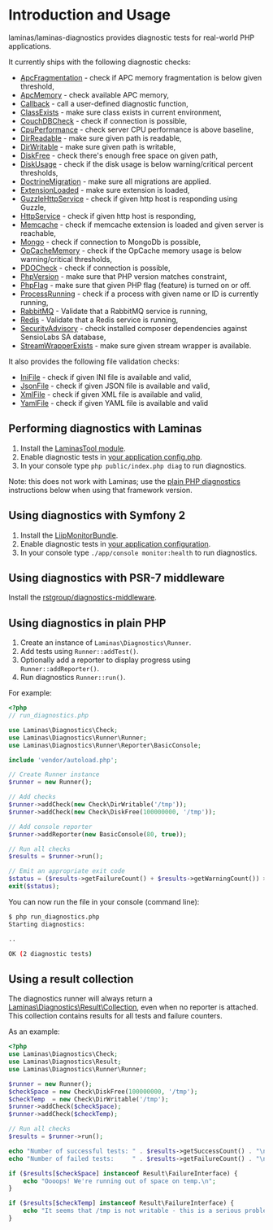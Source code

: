 # Introduction and Usage

laminas/laminas-diagnostics provides diagnostic tests for real-world PHP
applications.

It currently ships with the following diagnostic checks:

- [ApcFragmentation](diagnostics.md#apcfragmentation) - check if APC memory fragmentation is below given threshold,
- [ApcMemory](diagnostics.md#apcmemory) - check available APC memory,
- [Callback](diagnostics.md#callback) - call a user-defined diagnostic function,
- [ClassExists](diagnostics.md#classexists) - make sure class exists in current environment,
- [CouchDBCheck](diagnostics.md#couchdbcheck) - check if connection is possible,
- [CpuPerformance](diagnostics.md#cpuperformance) - check server CPU performance is above baseline,
- [DirReadable](diagnostics.md#dirreadable) - make sure given path is readable,
- [DirWritable](diagnostics.md#dirwritable) - make sure given path is writable,
- [DiskFree](diagnostics.md#diskfree) - check there's enough free space on given path,
- [DiskUsage](diagnostics.md#diskusage) - check if the disk usage is below warning/critical percent thresholds,
- [DoctrineMigration](diagnostics.md#doctrinemigration) - make sure all migrations are applied.
- [ExtensionLoaded](diagnostics.md#extensionloaded) - make sure extension is loaded,
- [GuzzleHttpService](diagnostics.md#guzzlehttpservice) - check if given http host is responding using Guzzle,
- [HttpService](diagnostics.md#httpservice) - check if given http host is responding,
- [Memcache](diagnostics.md#memcache) - check if memcache extension is loaded and given server is reachable,
- [Mongo](diagnostics.md#mongodb) - check if connection to MongoDb is possible,
- [OpCacheMemory](diagnostics.md#opcachememory) - check if the OpCache memory usage is below warning/critical thresholds,
- [PDOCheck](diagnostics.md#pdocheck) - check if connection is possible,
- [PhpVersion](diagnostics.md#phpversion) - make sure that PHP version matches constraint,
- [PhpFlag](diagnostics.md#phpflag) - make sure that given PHP flag (feature) is turned on or off.
- [ProcessRunning](diagnostics.md#processrunning) - check if a process with given name or ID is currently running,
- [RabbitMQ](diagnostics.md#rabbitmq) - Validate that a RabbitMQ service is running,
- [Redis](diagnostics.md#redis) - Validate that a Redis service is running,
- [SecurityAdvisory](diagnostics.md#securityadvisory) - check installed composer dependencies against SensioLabs SA database,
- [StreamWrapperExists](diagnostics.md#streamwrapperexists) - make sure given stream wrapper is available.

It also provides the following file validation checks:

- [IniFile](file-validation.md#inifile) - check if given INI file is available and valid,
- [JsonFile](file-validation.md#jsonfile) - check if given JSON file is available and valid,
- [XmlFile](file-validation.md#xmlfile) - check if given XML file is available and valid,
- [YamlFile](file-validation.md#yamlfile) - check if given YAML file is available and valid

## Performing diagnostics with Laminas

1. Install the [LaminasTool module](https://github.com/laminas/LaminasTool).
2. Enable diagnostic tests in [your application config.php](https://github.com/laminas/LaminasTool/blob/master/docs/DIAGNOSTICS.md).
3. In your console type `php public/index.php diag` to run diagnostics.

Note: this does not work with Laminas; use the [plain PHP
diagnostics](#using-diagnostics-in-plain-php) instructions below when using that
framework version.

## Using diagnostics with Symfony 2

1. Install the [LiipMonitorBundle](https://github.com/liip/LiipMonitorBundle).
2. Enable diagnostic tests in [your application configuration](https://github.com/liip/LiipMonitorBundle/blob/master/README.md).
3. In your console type `./app/console monitor:health` to run diagnostics.

## Using diagnostics with PSR-7 middleware

Install the [rstgroup/diagnostics-middleware](https://github.com/rstgroup/diagnostics-middleware).

## Using diagnostics in plain PHP

1. Create an instance of `Laminas\Diagnostics\Runner`.
2. Add tests using `Runner::addTest()`.
3. Optionally add a reporter to display progress using `Runner::addReporter()`.
4. Run diagnostics `Runner::run()`.

For example:

```php
<?php
// run_diagnostics.php

use Laminas\Diagnostics\Check;
use Laminas\Diagnostics\Runner\Runner;
use Laminas\Diagnostics\Runner\Reporter\BasicConsole;

include 'vendor/autoload.php';

// Create Runner instance
$runner = new Runner();

// Add checks
$runner->addCheck(new Check\DirWritable('/tmp'));
$runner->addCheck(new Check\DiskFree(100000000, '/tmp'));

// Add console reporter
$runner->addReporter(new BasicConsole(80, true));

// Run all checks
$results = $runner->run();

// Emit an appropriate exit code
$status = ($results->getFailureCount() + $results->getWarningCount()) > 0 ? 1 : 0;
exit($status);
```

You can now run the file in your console (command line):

```bash
$ php run_diagnostics.php
Starting diagnostics:

..

OK (2 diagnostic tests)
```

## Using a result collection

The diagnostics runner will always return a
[Laminas\Diagnostics\Result\Collection](https://github.com/laminas/laminas-diagnostics/src/Result/Collection.php),
even when no reporter is attached. This collection contains results for all
tests and failure counters.

As an example:

```php
<?php
use Laminas\Diagnostics\Check;
use Laminas\Diagnostics\Result;
use Laminas\Diagnostics\Runner\Runner;

$runner = new Runner();
$checkSpace = new Check\DiskFree(100000000, '/tmp');
$checkTemp  = new Check\DirWritable('/tmp');
$runner->addCheck($checkSpace);
$runner->addCheck($checkTemp);

// Run all checks
$results = $runner->run();

echo "Number of successful tests: " . $results->getSuccessCount() . "\n";
echo "Number of failed tests:     " . $results->getFailureCount() . "\n";

if ($results[$checkSpace] instanceof Result\FailureInterface) {
    echo "Oooops! We're running out of space on temp.\n";
}

if ($results[$checkTemp] instanceof Result\FailureInterface) {
    echo "It seems that /tmp is not writable - this is a serious problem!\n";
}
```
